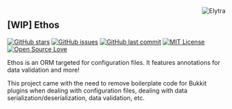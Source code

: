 <img src="https://github.com/heroslender.png?size=96" alt="Elytra" title="Elytra" align="right"/>

## [WIP] Ethos

[![GitHub stars](https://img.shields.io/github/stars/heroslender/Ethos.svg)](https://github.com/heroslender/Ethos/stargazers)
[![GitHub issues](https://img.shields.io/github/issues-raw/heroslender/Ethos.svg?label=issues)](https://github.com/heroslender/Ethos/issues)
[![GitHub last commit](https://img.shields.io/github/last-commit/heroslender/Ethos.svg)](https://github.com/heroslender/Ethos/commit)
[![MIT License](https://img.shields.io/badge/license-MIT-blue.svg?color=1bcc1b)](https://choosealicense.com/licenses/mit)
[![Open Source Love](https://badges.frapsoft.com/os/v1/open-source.png?v=103)](https://github.com/ellerbrock/open-source-badges/)

Ethos is an ORM targeted for configuration files. It features annotations for data validation and more!

This project came with the need to remove boilerplate code for Bukkit plugins when dealing with configuration files, dealing
with data serialization/deserialization, data validation, etc.
